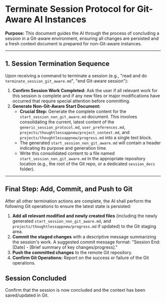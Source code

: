 # Terminate Session Protocol for Git-Aware AI Instances

**Purpose:** This document guides the AI through the process of concluding a session in a Git-aware environment, ensuring all changes are persisted and a fresh context document is prepared for non-Git-aware instances.

---

## 1. Session Termination Sequence

Upon receiving a command to terminate a session (e.g., "read and do `terminate_session_git_aware.md`", "end Git-aware session"):

1.  **Confirm Session Work Completed:** Ask the user if all relevant work for this session is complete and if any new files or major modifications have occurred that require special attention before committing.
2.  **Generate Non-Git-Aware Start Document:**
    * **Crucial Step:** Generate the complete content for the `start_session_non_git_aware.md` document. This involves consolidating the current, latest content of the `generic_session_protocol.md`, `user_preferences.md`, `projects/thoughtlessappnew/project_context.md`, and `projects/thoughtlessappnew/progress.md` into a single text block.
    * The generated `start_session_non_git_aware.md` will contain a header indicating its purpose and generation time.
    * Write this consolidated content to a file named `start_session_non_git_aware.md` in the appropriate repository location (e.g., the root of the Git repo, or a dedicated `session_docs` folder).

---

## Final Step: Add, Commit, and Push to Git

After all other termination actions are complete, the AI shall perform the following Git operations to ensure the latest state is persisted:

1.  **Add all relevant modified and newly created files** (including the newly generated `start_session_non_git_aware.md`, and `projects/thoughtlessappnew/progress.md` if updated) to the Git staging area.
2.  **Commit the staged changes** with a descriptive message summarizing the session's work. A suggested commit message format: "Session End: [Date] - [Brief summary of key changes/progress]."
3.  **Push the committed changes** to the remote Git repository.
4.  **Confirm Git Operations:** Report on the success or failure of the Git operations.

## Session Concluded

Confirm that the session is now concluded and the context has been saved/updated in Git.
